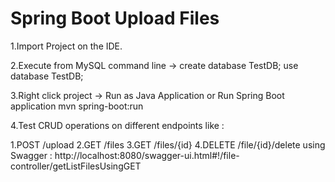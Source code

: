 # Spring Boot Upload Files

  1.Import Project on the IDE.

  2.Execute from MySQL command line -> 
   create database TestDB; 
   use database TestDB;

  3.Right click project -> Run as Java Application or Run Spring Boot application
   mvn spring-boot:run

4.Test CRUD operations on different endpoints like : 

1.POST /upload
2.GET /files
3.GET /files/{id}
4.DELETE /file/{id}/delete
using Swagger : http://localhost:8080/swagger-ui.html#!/file-controller/getListFilesUsingGET

